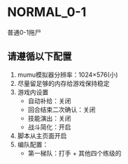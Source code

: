 # NORMAL_0-1

普通0-1拖尸

## 请遵循以下配置

1. mumu模拟器分辨率：1024×576(小)
2. 尽量留足够的内存给游戏保持稳定
3. 游戏内设置
	- 自动补给：关闭
	- 回合结束二次确认：关闭
	- 技能演出：关闭
	- 战斗简化：开启
4. 脚本从主页面开启
5. 编队配置：
	- 第一梯队：打手 + 其他四个练级的